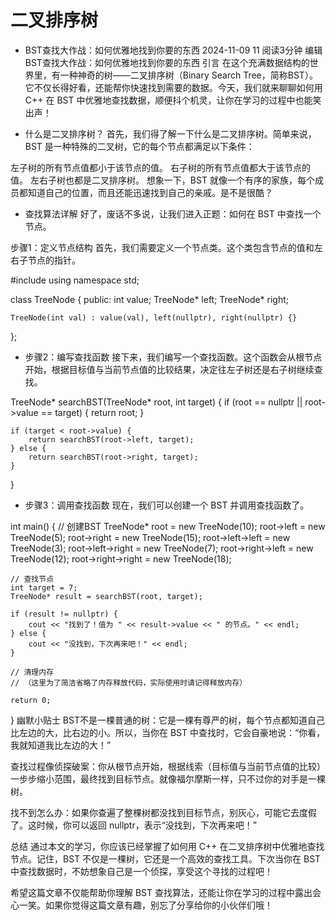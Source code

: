# 二叉排序树
- BST查找大作战：如何优雅地找到你要的东西
2024-11-09
11
阅读3分钟
编辑
BST查找大作战：如何优雅地找到你要的东西
引言
在这个充满数据结构的世界里，有一种神奇的树——二叉排序树（Binary Search Tree，简称BST）。它不仅长得好看，还能帮你快速找到需要的数据。今天，我们就来聊聊如何用 C++ 在 BST 中优雅地查找数据，顺便抖个机灵，让你在学习的过程中也能笑出声！

- 什么是二叉排序树？
首先，我们得了解一下什么是二叉排序树。简单来说，BST 是一种特殊的二叉树，它的每个节点都满足以下条件：

左子树的所有节点值都小于该节点的值。
右子树的所有节点值都大于该节点的值。
左右子树也都是二叉排序树。
想象一下，BST 就像一个有序的家族，每个成员都知道自己的位置，而且还能迅速找到自己的亲戚。是不是很酷？

- 查找算法详解
好了，废话不多说，让我们进入正题：如何在 BST 中查找一个节点。

步骤1：定义节点结构
首先，我们需要定义一个节点类。这个类包含节点的值和左右子节点的指针。

#include <iostream>
using namespace std;

class TreeNode {
public:
    int value;
    TreeNode* left;
    TreeNode* right;

    TreeNode(int val) : value(val), left(nullptr), right(nullptr) {}
};
- 步骤2：编写查找函数
接下来，我们编写一个查找函数。这个函数会从根节点开始，根据目标值与当前节点值的比较结果，决定往左子树还是右子树继续查找。

TreeNode* searchBST(TreeNode* root, int target) {
    if (root == nullptr || root->value == target) {
        return root;
    }

    if (target < root->value) {
        return searchBST(root->left, target);
    } else {
        return searchBST(root->right, target);
    }
}
- 步骤3：调用查找函数
现在，我们可以创建一个 BST 并调用查找函数了。

int main() {
    // 创建BST
    TreeNode* root = new TreeNode(10);
    root->left = new TreeNode(5);
    root->right = new TreeNode(15);
    root->left->left = new TreeNode(3);
    root->left->right = new TreeNode(7);
    root->right->left = new TreeNode(12);
    root->right->right = new TreeNode(18);

    // 查找节点
    int target = 7;
    TreeNode* result = searchBST(root, target);

    if (result != nullptr) {
        cout << "找到了！值为 " << result->value << " 的节点。" << endl;
    } else {
        cout << "没找到，下次再来吧！" << endl;
    }

    // 清理内存
    // （这里为了简洁省略了内存释放代码，实际使用时请记得释放内存）

    return 0;
}
幽默小贴士
BST不是一棵普通的树：它是一棵有尊严的树，每个节点都知道自己比左边的大，比右边的小。所以，当你在 BST 中查找时，它会自豪地说：“你看，我就知道我比左边的大！”

查找过程像侦探破案：你从根节点开始，根据线索（目标值与当前节点值的比较）一步步缩小范围，最终找到目标节点。就像福尔摩斯一样，只不过你的对手是一棵树。

找不到怎么办：如果你查遍了整棵树都没找到目标节点，别灰心，可能它去度假了。这时候，你可以返回 nullptr，表示“没找到，下次再来吧！”

总结
通过本文的学习，你应该已经掌握了如何用 C++ 在二叉排序树中优雅地查找节点。记住，BST 不仅是一棵树，它还是一个高效的查找工具。下次当你在 BST 中查找数据时，不妨想象自己是一个侦探，享受这个寻找的过程吧！

希望这篇文章不仅能帮助你理解 BST 查找算法，还能让你在学习的过程中露出会心一笑。如果你觉得这篇文章有趣，别忘了分享给你的小伙伴们哦！